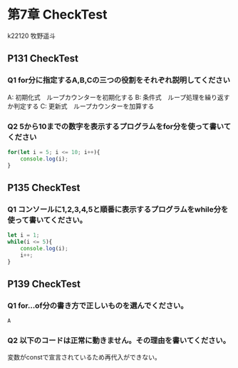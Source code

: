 第7章 CheckTest
================
k22120 牧野遥斗

## P131 CheckTest
### Q1 for分に指定するA,B,Cの三つの役割をそれぞれ説明してください
A: 初期化式　ループカウンターを初期化する
B: 条件式　ループ処理を繰り返すか判定する
C: 更新式　ループカウンターを加算する


### Q2 5から10までの数字を表示するプログラムをfor分を使って書いてください
```javascript
for(let i = 5; i <= 10; i++){
    console.log(i);
}
```

## P135 CheckTest
### Q1 コンソールに1,2,3,4,5と順番に表示するプログラムをwhile分を使って書いてください。
```javascript
let i = 1;
while(i <= 5){
    console.log(i);
    i++;
}
```

## P139 CheckTest
### Q1 for...of分の書き方で正しいものを選んでください。
```javascript
A
```

### Q2 以下のコードは正常に動きません。その理由を書いてください。
変数がconstで宣言されているため再代入ができない。

